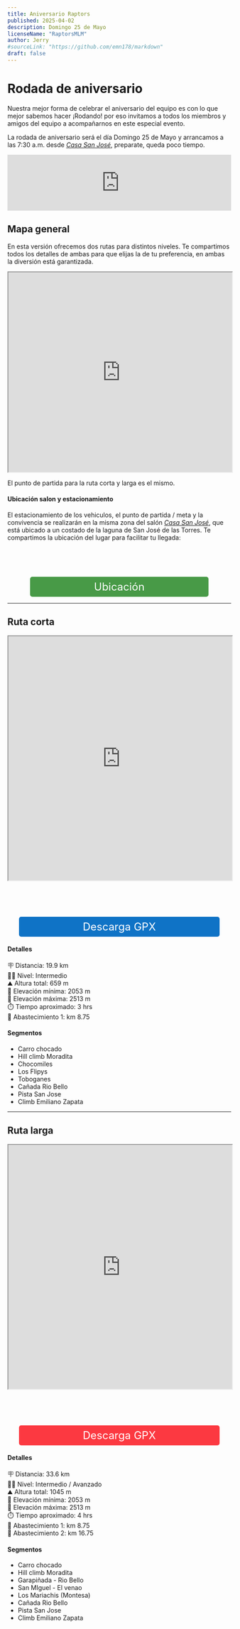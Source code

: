 ```yaml
---
title: Aniversario Raptors
published: 2025-04-02
description: Domingo 25 de Mayo 
licenseName: "RaptorsMLM"
author: Jerry
#sourceLink: "https://github.com/emn178/markdown"
draft: false
---
```


# Rodada de aniversario

Nuestra mejor forma de celebrar el aniversario del equipo es con lo que mejor sabemos hacer ¡Rodando! por eso invitamos a todos los miembros y amigos del equipo a acompañarnos en este especial evento.

La rodada de aniversario será el día Domingo 25 de Mayo y arrancamos a las 7:30 a.m. desde [*Casa San José*](https://maps.app.goo.gl/MCYLzEUFr9N6jSHh8), preparate, queda poco tiempo. 

<div style="left:0; width:100%; height:0; position:relative; padding-bottom:25%; margin:0 auto"><iframe src="https://www.tickcounter.com/widget/countdown/7203031" style="top:0; left:0; width:100%; height:100%; position:absolute; border:0; overflow:hidden" title="2° Aniversario"></iframe></div>

## Mapa general

En esta versión ofrecemos dos rutas para distintos niveles. Te compartimos todos los detalles de ambas para que elijas la de tu preferencia, en ambas la diversión está garantizada. 

<iframe width="100%" height="450vh" src="https://www.gpsvisualizer.com/atlas/map?url=https%3A//www.google.com/maps/d/u/0/edit%3Fmid%3D1_3h34WQVEJ2JkMGqEOsIPBPHcQIIEQ4%26usp%3Dsharing&zc=s&cc=0&mc=0&gl=0&tl=1&wl=0&wlw=200&wlh=200&ti=Puntos%20de%20inter%E9s&sb=0&bg=m&tw=0.5&to=0.5&wlb=1&epw=1&eph=250&center=19.634405,-101.128758&zoom=14" ></iframe>

El punto de partida para la ruta corta y larga es el mismo. 

#### Ubicación salon y estacionamiento

El estacionamiento de los vehiculos, el punto de partida / meta y la convivencia se realizarán en la misma zona del salón [*Casa San José*](https://maps.app.goo.gl/MCYLzEUFr9N6jSHh8), que está ubicado a un costado de la laguna de San José de las Torres. Te compartimos la ubicación del lugar para facilitar tu llegada: 

<div style="display: flex; justify-content: center; margin-top: 2vh;">
  <a href="https://maps.app.goo.gl/MCYLzEUFr9N6jSHh8"" target="_blank" style="
    background-color: #489A47;
    color: white !important;
    padding: 0.5rem 15vw;
    text-decoration: none;
    border-radius: 5px;
    font-size: 1.5rem;
    display: inline-block;
    width: fit-content;
    max-width: 100%;
    box-sizing: border-box;
  ">Ubicación</a>
</div>

---

## Ruta corta 
<iframe width="100%" height="550vh" src="https://www.gpsvisualizer.com/atlas/map?url=https%3A//www.google.com/maps/d/u/0/edit%3Fmid%3D1sPmrxdh4FMiUQV8i5ZHtEVqoFSV6oNY%26usp%3Dsharing&zc=s&cc=0&mc=0&gl=0&tl=0&wl=0&wlw=200&wlh=200&ti=Puntos%20de%20inter%E9s&sb=0&bg=m&tw=0.5&to=0.5&wlb=1&ep=1&epw=1&eph=150&c=19.637342,-101.110263&z=15"></iframe>

<div style="display: flex; justify-content: center; margin-top: 2vh;">
  <a href="https://raw.githubusercontent.com/USUARIO/REPO/rama/ruta/al/archivo.ext" download style="
    background-color: #0F73C6;
    color: white !important;
    padding: 0.5rem 15vw;
    text-decoration: none;
    border-radius: 5px;
    font-size: 1.5rem;
    display: inline-block;
    width: fit-content;
    max-width: 100%;
    box-sizing: border-box;
  ">Descarga GPX</a>
</div>

#### Detalles
🪧 Distancia: 19.9 km  
🚵🏻 Nivel: Intermedio  
⛰️ Altura total: 659 m  
🔼 Elevación mínima: 2053 m  
🔽 Elevación máxima: 2513 m  
⏱️ Tiempo aproximado: 3 hrs  
🍉 Abastecimiento 1: km 8.75  


#### Segmentos

* Carro chocado
* Hill climb Moradita
* Chocomiles
* Los Flipys
* Toboganes
* Cañada Rio Bello
* Pista San Jose
* Climb Emiliano Zapata

---

## Ruta larga


<iframe width="100%" height="550vh" src="https://www.gpsvisualizer.com/atlas/map?url=https%3A//www.google.com/maps/d/u/0/edit%3Fmid%3D1CIlWEzkm_lo_6bFbZS59AdCFe_fzHMY%26usp%3Dsharing&zc=s&cc=0&mc=0&gl=0&tl=0&wl=0&wlw=200&wlh=200&ti=Puntos%20de%20inter%E9s&sb=0&bg=m&tw=0.5&to=0.5&wlb=1&ep=1&epw=1&eph=150&c=19.627107,-101.128721&z=14"></iframe>


<div style="display: flex; justify-content: center; margin-top: 2vh;">
  <a href="https://drive.google.com/file/d/14NZr7zXQcbmBN-On-Rg794jdcrYGI0Xh/view?usp=sharing" download style="
    background-color: #FC3941;
    color: white !important;
    padding: 0.5rem 15vw;
    text-decoration: none;
    border-radius: 5px;
    font-size: 1.5rem;
    display: inline-block;
    width: fit-content;
    max-width: 100%;
    box-sizing: border-box;
  ">Descarga GPX</a>
</div>

#### Detalles
🪧 Distancia: 33.6 km  
🚵🏻 Nivel: Intermedio / Avanzado  
⛰️ Altura total: 1045 m  
🔼 Elevación mínima: 2053 m  
🔽 Elevación máxima: 2513 m  
⏱️ Tiempo aproximado: 4 hrs  
🍉 Abastecimiento 1: km 8.75  
🍌 Abastecimiento 2: km 16.75


#### Segmentos

* Carro chocado
* Hill climb Moradita
* Garapiñada - Rio Bello
* San MIguel - El venao
* Los Mariachis (Montesa)
* Cañada Rio Bello
* Pista San Jose
* Climb Emiliano Zapata